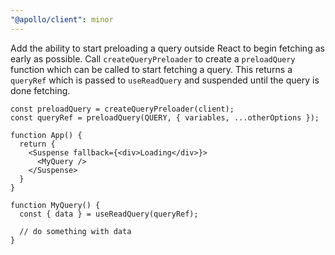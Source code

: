 ```yaml
---
"@apollo/client": minor
---
```


Add the ability to start preloading a query outside React to begin fetching as early as possible. Call `createQueryPreloader` to create a `preloadQuery` function which can be called to start fetching a query. This returns a `queryRef` which is passed to `useReadQuery` and suspended until the query is done fetching.

```tsx
const preloadQuery = createQueryPreloader(client);
const queryRef = preloadQuery(QUERY, { variables, ...otherOptions });

function App() {
  return {
    <Suspense fallback={<div>Loading</div>}>
      <MyQuery />
    </Suspense>
  }
}

function MyQuery() {
  const { data } = useReadQuery(queryRef);

  // do something with data
}
```
